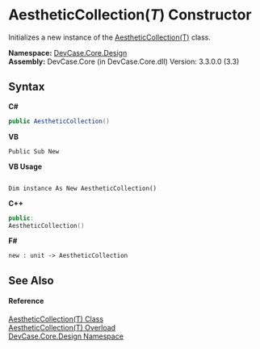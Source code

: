 # AestheticCollection(*T*) Constructor 
 

Initializes a new instance of the <a href="T_DevCase_Core_Design_AestheticCollection_1">AestheticCollection(T)</a> class.

**Namespace:**&nbsp;<a href="N_DevCase_Core_Design">DevCase.Core.Design</a><br />**Assembly:**&nbsp;DevCase.Core (in DevCase.Core.dll) Version: 3.3.0.0 (3.3)

## Syntax

**C#**<br />
``` C#
public AestheticCollection()
```

**VB**<br />
``` VB
Public Sub New
```

**VB Usage**<br />
``` VB Usage

Dim instance As New AestheticCollection()
```

**C++**<br />
``` C++
public:
AestheticCollection()
```

**F#**<br />
``` F#
new : unit -> AestheticCollection
```


## See Also


#### Reference
<a href="T_DevCase_Core_Design_AestheticCollection_1">AestheticCollection(T) Class</a><br /><a href="Overload_DevCase_Core_Design_AestheticCollection_1__ctor">AestheticCollection(T) Overload</a><br /><a href="N_DevCase_Core_Design">DevCase.Core.Design Namespace</a><br />